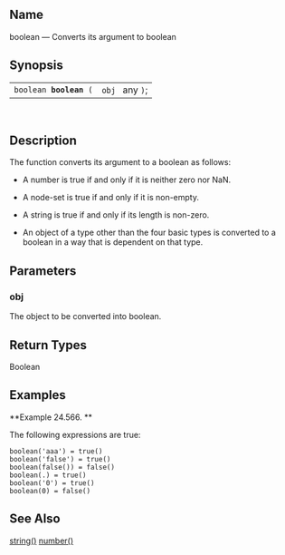 <div>

<div>

</div>

<div>

## Name

boolean — Converts its argument to boolean

</div>

<div>

## Synopsis

<div>

|                             |                 |
|-----------------------------|-----------------|
| `boolean `**`boolean`**` (` | `obj ` any `)`; |

<div>

 

</div>

</div>

</div>

<div>

## Description

The function converts its argument to a boolean as follows:

<div>

- A number is true if and only if it is neither zero nor NaN.

- A node-set is true if and only if it is non-empty.

- A string is true if and only if its length is non-zero.

- An object of a type other than the four basic types is converted to a
  boolean in a way that is dependent on that type.

</div>

</div>

<div>

## Parameters

<div>

### obj

The object to be converted into boolean.

</div>

</div>

<div>

## Return Types

Boolean

</div>

<div>

## Examples

<div>

**Example 24.566. **

<div>

The following expressions are true:

``` screen
boolean('aaa') = true()
boolean('false') = true()
boolean(false()) = false()
boolean(.) = true()
boolean('0') = true()
boolean(0) = false()
```

</div>

</div>

  

</div>

<div>

## See Also

<a href="xpf_string.html" class="link" title="string">string()</a>
<a href="xpf_number.html" class="link" title="number">number()</a>

</div>

</div>
